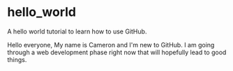 # hello_world
A hello world tutorial to learn how to use GitHub.

Hello everyone,
  My name is Cameron and I'm new to GitHub. I am going through a web development phase right now that will hopefully lead to
  good things.
